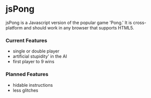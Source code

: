 # jsPong
jsPong is a Javascript version of the popular game 'Pong.'
It is cross-platform and should work in any browser that supports HTML5.

### Current Features

* single or double player
* artificial stupidity' in the AI
* first player to 9 wins

### Planned Features

* hidable instructions
* less glitches
